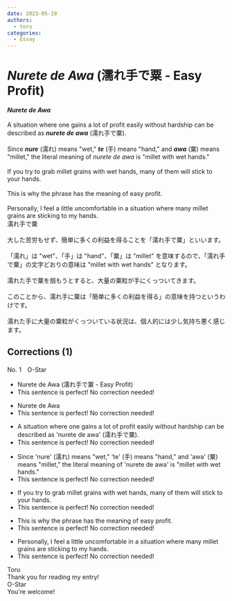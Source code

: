 ```yaml
---
date: 2023-05-19
authors:
  - toru
categories:
  - Essay
---
```


<h1 id="subject_show"><strong><em>Nurete de Awa</strong></em> (濡れ手で粟 - Easy Profit)</h1>
<div class="date" hidden>May 19, 2023 12:05</div>
<div id="post"><div id="body_show_ori">
<strong><em>Nurete de Awa</strong></em><br/><br/>A situation where one gains a lot of profit easily without hardship can be described as <strong><em>nurete de awa</em></strong> (濡れ手で粟).<br/><br/>Since <strong><em>nure</em></strong> (濡れ) means "wet," <strong><em>te</em></strong> (手) means "hand," and <strong><em>awa</em></strong> (粟) means "millet," the literal meaning of <em>nurete de awa</em> is "millet with wet hands."<br/><br/>If you try to grab millet grains with wet hands, many of them will stick to your hands.<br/><br/>This is why the phrase has the meaning of easy profit.<br/><br/>Personally, I feel a little uncomfortable in a situation where many millet grains are sticking to my hands.
</div></div>

<!-- more -->

<div id="post_ja"><div id="body_show_mo">
濡れ手で粟<br/><br/>大した苦労もせず、簡単に多くの利益を得ることを「濡れ手で粟」といいます。<br/><br/>「濡れ」は "wet"、「手」は "hand"、「粟」は "millet" を意味するので、「濡れ手で粟」の文字どおりの意味は "millet with wet hands" となります。<br/><br/>濡れた手で粟を掴もうとすると、大量の粟粒が手にくっついてきます。<br/><br/>このことから、濡れ手に粟は「簡単に多くの利益を得る」の意味を持つというわけです。<br/><br/>濡れた手に大量の粟粒がくっついている状況は、個人的には少し気持ち悪く感じます。
</div></div>

## Corrections (1)
<div id="block"><div class="first_name"> No. 1　<span class="just_name">O-Star</span></div><div id="block2">
<ul class="correction_field">
<li class="incorrect">Nurete de Awa (濡れ手で粟 - Easy Profit)</li>
<li class="corrected perfect">This sentence is perfect! No correction needed!</li>
</ul>
<ul class="correction_field">
<li class="incorrect">Nurete de Awa</li>
<li class="corrected perfect">This sentence is perfect! No correction needed!</li>
</ul>
<ul class="correction_field">
<li class="incorrect">A situation where one gains a lot of profit easily without hardship can be described as 'nurete de awa' (濡れ手で粟).</li>
<li class="corrected perfect">This sentence is perfect! No correction needed!</li>
</ul>
<ul class="correction_field">
<li class="incorrect">Since 'nure' (濡れ) means "wet," 'te' (手) means "hand," and 'awa' (粟) means "millet," the literal meaning of 'nurete de awa' is "millet with wet hands."</li>
<li class="corrected perfect">This sentence is perfect! No correction needed!</li>
</ul>
<ul class="correction_field">
<li class="incorrect">If you try to grab millet grains with wet hands, many of them will stick to your hands.</li>
<li class="corrected perfect">This sentence is perfect! No correction needed!</li>
</ul>
<ul class="correction_field">
<li class="incorrect">This is why the phrase has the meaning of easy profit.</li>
<li class="corrected perfect">This sentence is perfect! No correction needed!</li>
</ul>
<ul class="correction_field">
<li class="incorrect">Personally, I feel a little uncomfortable in a situation where many millet grains are sticking to my hands.</li>
<li class="corrected perfect">This sentence is perfect! No correction needed!</li>
</ul>
</div><div class="name"><span class="just_name">Toru</span><br>
Thank you for reading my entry!
</div>
<div class="name"><span class="just_name">O-Star</span><br>
You're welcome!
</div>
</div>
